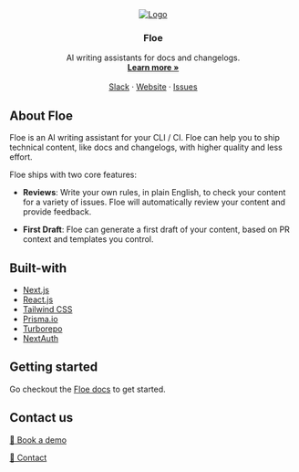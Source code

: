 <p align="center" style="margin-top: 120px">
  <a href="https://github.com/calcom/cal.com">
   <img src="https://github.com/Floe-dev/floe/assets/9045634/7cfff324-db6b-4e5a-b123-be6b7981eec5" alt="Logo">
  </a>

  <h3 align="center">Floe</h3>

  <p align="center">
    AI writing assistants for docs and changelogs.
    <br />
    <a href="https://floe.dev"><strong>Learn more »</strong></a>
    <br />
    <br />
    <a href="https://join.slack.com/t/floedev/shared_invite/zt-1okoncyuu-_v9KaY7AjEQfKNj6O6qvVg">Slack<a>
    ·
    <a href="https://floe.dev">Website</a>
    ·
    <a href="https://github.com/Floe-dev/floe/issues">Issues</a>
  </p>
</p>

## About Floe

Floe is an AI writing assistant for your CLI / CI. Floe can help you to ship technical content, like docs and changelogs, with higher quality and less effort.

Floe ships with two core features:

- **Reviews**: Write your own rules, in plain English, to check your content for a variety of issues. Floe will automatically review your content and provide feedback.

- **First Draft**: Floe can generate a first draft of your content, based on PR context and templates you control.

## Built-with

- [Next.js](https://nextjs.org/)
- [React.js](https://reactjs.org/)
- [Tailwind CSS](https://tailwindcss.com/)
- [Prisma.io](https://prisma.io/)
- [Turborepo](https://turbo.build/repo/)
- [NextAuth](https://next-auth.js.org/)

## Getting started

Go checkout the [Floe docs](https://floe.dev/docs) to get started.

## Contact us

[📅 Book a demo](https://cal.com/nic-haley/book-a-demo)

[📨 Contact](mailto:nic@floe.dev)
